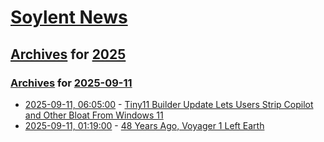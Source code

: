 # [Soylent News](../../../README.md)

## [Archives](../../index.md) for [2025](../index.md)

### [Archives](../../index.md) for [2025-09-11](index.md)

* [2025-09-11, 06:05:00](https://soylentnews.org/article.pl?sid=25/09/10/0436239&from=rss) - [Tiny11 Builder Update Lets Users Strip Copilot and Other Bloat From Windows 11](https://soylentnews.org/article.pl?sid=25/09/10/0436239&from=rss)
* [2025-09-11, 01:19:00](https://soylentnews.org/article.pl?sid=25/09/10/0431231&from=rss) - [48 Years Ago, Voyager 1 Left Earth](https://soylentnews.org/article.pl?sid=25/09/10/0431231&from=rss)
